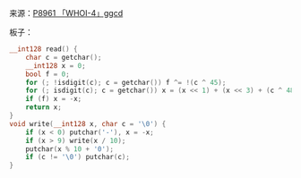 来源：[P8961 「WHOI-4」ggcd](https://www.luogu.com.cn/problem/P8961)

板子：

```cpp
__int128 read() {
    char c = getchar();
    __int128 x = 0;
    bool f = 0;
    for (; !isdigit(c); c = getchar()) f ^= !(c ^ 45);
    for (; isdigit(c); c = getchar()) x = (x << 1) + (x << 3) + (c ^ 48);
    if (f) x = -x;
    return x;
}
void write(__int128 x, char c = '\0') {
    if (x < 0) putchar('-'), x = -x;
    if (x > 9) write(x / 10);
    putchar(x % 10 + '0');
    if (c != '\0') putchar(c);
}
```